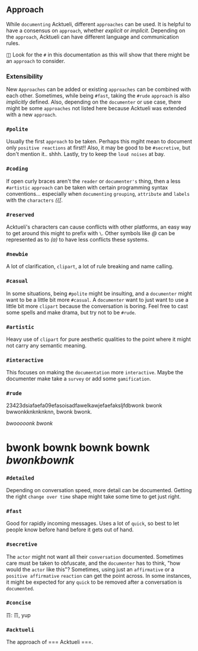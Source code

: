 ## Approach
While `documenting` Acktueli, different `approaches` can be used.  It is helpful to have a consensus on `approach`, whether  _explicit_ or _implicit_.  Depending on the `approach`, Acktueli can have different language and communication rules.

◫ Look for the `#` in this documentation as this will show that there might be an `approach` to consider.

### Extensibility
New `Approaches` can be added or existing `approaches` can be combined with each other.  Sometimes, while being `#fast`, taking the `#rude` `approach` is also _implicitly_ defined.    Also, depending on the `documenter` or use case, there might be some `approaches` not listed here because Acktueli was extended with a new `approach`.

### `#polite`
Usually the first `approach` to be taken.  Perhaps this mgiht mean to document only `positive reactions` at first!!  Also, it may be good to be `#secretive`, but don't mention it.. shhh.  Lastly, try to keep the `loud noises` at bay.

### `#coding`
If open curly braces aren't the `reader` or `documenter's` thing, then a less `#artistic` `approach` can be taken with certain programming syntax conventions... especially when `documenting` `grouping`, `attribute` and `labels` with the `characters` _({[_.

### `#reserved`
Acktueli's characters can cause conflicts with other platforms, an easy way to get around this might to prefix with `\`.  Other symbols like _@_ can be represented as to _(a)_ to have less conflicts these systems.

### `#newbie`
A lot of clarification, `clipart`, a lot of rule breaking and name calling.

### `#casual` 
In some situations, being `#polite` might be insulting, and a `documenter` might want to be a little bit more `#casual`.  A `documenter` want to just want to use a little bit more `clipart` because the conversation is boring.  Feel free to cast some spells and make drama, but try not to be `#rude`.

### `#artistic`
Heavy use of `clipart` for pure aesthetic qualities to the point where it might not carry any semantic meaning.

### `#interactive`
This focuses on making the `documentation` more `interactive`.  Maybe the documenter make take a `survey` or add some `gamification`.

### `#rude`
23423dsiafaefa09efasoisadfawelkawjefaefaksljfdbwonk bwonk bwwonkknknknknn, bwonk bwonk.

*bwooooonk bwonk*

# bwonk bownk bownk bownk *bwonkbownk*

### `#detailed`
Depending on conversation speed, more detail can be documented.  Getting the right `change over time` shape might take some time to get just right.

### `#fast`
Good for rapidly incoming messages.  Uses a lot of `quick`, so best to let people know before hand before it gets out of hand.

### `#secretive`
The `actor` might not want all their `conversation` documented.  Sometimes care must be taken to obfuscate, and the `documenter` has to think, "how would the `actor` like this"?  Sometimes, using just an `affirmative` or a `positive affirmative` `reaction` can get the point across.  In some instances, it might be expected for any `quick` to be removed after a conversation is `documented`.

### `#concise`
☶: ☶, yup

### `#acktueli`
The approach of === Acktueli ===.